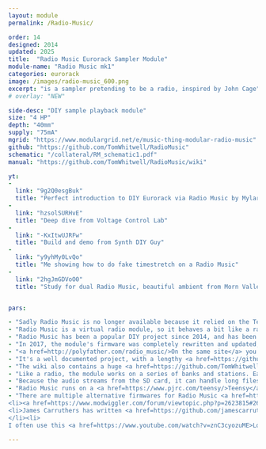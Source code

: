 ```yaml
---
layout: module
permalink: /Radio-Music/

order: 14
designed: 2014
updated: 2025
title:  "Radio Music Eurorack Sampler Module"
module-name: "Radio Music mk1"
categories: eurorack
image: /images/radio-music_600.png
excerpt: "is a sampler pretending to be a radio, inspired by John Cage"
# overlay: "NEW"

side-desc: "DIY sample playback module"
size: "4 HP"
depth: "40mm"
supply: "75mA"
mgrid: "https://www.modulargrid.net/e/music-thing-modular-radio-music"
github: "https://github.com/TomWhitwell/RadioMusic"
schematic: "/collateral/RM_schematic1.pdf"
manual: "https://github.com/TomWhitwell/RadioMusic/wiki"

yt:
- 
  link: "9g2Q0esgBuk"
  title: "Perfect introduction to DIY Eurorack via Radio Music by MylarMelodies for Future Music"
- 
  link: "hzsolSURHvE"
  title: "Deep dive from Voltage Control Lab"
- 
  link: "-KxItwUJRFw"
  title: "Build and demo from Synth DIY Guy"
- 
  link: "y9yhMy0LvQo"
  title: "Me showing how to do fake timestretch on a Radio Music"
- 
  link: "2hgJmGDVoO0"
  title: "Study for dual Radio Music, beautiful ambient from Morn Valley, with potplants. "


pars:

- "Sadly Radio Music is no longer available because it relied on the Teensy 3.2 microcontroller which is no longer made." 
- "Radio Music is a virtual radio module, so it behaves a bit like a radio. It is designed to be a source of unexpected audio, not a drum loop player or a sample mangler. That said, plenty of people enjoyed it for playing drum loops or mangling samples."
- "Radio Music has been a popular DIY project since 2014, and has been used by <a href=https://twitter.com/chris_carter_/status/562889299621076993>Chris Carter</a>, <a href=https://twitter.com/russellhaswell/status/552213743363690496>Russell Haswell</a>, <a href=https://vimeo.com/150015591>Richard Devine</a>, and <a href=https://www.youtube.com/watch?v=mfrWxACXkzs>Robin Rimbaud</a>."
- "In 2017, the module's firmware was completely rewritten and updated, bringing new features including pitch shifting, .wav file support and a new way to configure settings on the module. You can <a href=http://polyfather.com/radio_music/>download the latest firmware here</a>, which will run on any Radio Music module. "
- "<a href=http://polyfather.com/radio_music/>On the same site</a> you can configure your Radio Music, changing various internal settings.</a>"
- "It's a well documented project, with a lengthy <a href=https://github.com/TomWhitwell/RadioMusic/wiki>Radio Music Wiki</a> and an active <a href=https://github.com/TomWhitwell/RadioMusic/issues?utf8=%E2%9C%93&q=is%3Aissue>issues list</a> for people seeking help with a build."
- "The wiki also contains a huge <a href=https://github.com/TomWhitwell/RadioMusic/wiki/Audio-for-the-SD-Card>suggested audio bank</a> containing lots of interesting things."
- "Like a radio, the module works on a series of banks and stations. Each of the 16 banks can contain many different stations. Each station is an audio file stored in a folder on the SD card. Choose a bank by pressing and holding the RESET switch. Choose a station by turning the STATION knob or plugging a voltage into Station."
- "Because the audio streams from the SD card, it can handle long files easily. In the default setting, it switches between long recordings just as if they were radio stations — as if the audio was playing in the background."
- "Radio Music runs on a <a href=https://www.pjrc.com/teensy/>Teensy</a> 3.1 (or 3.2) microcontroller, which is programmed by USB and runs a very well documented Arduino-like language, so it's easy to hack."
- "There are multiple alternative firmwares for Radio Music <a href=https://github.com/TomWhitwell/RadioMusic/wiki/Alternative-firmware-for-Radio-Music>documented in the github</a>, and on <a href=https://www.voltagecontrollab.com/2016/10/25/radio-music-alternative-firmware/>Voltage Control Lab</a> including: <ul> <li>Chord Organ is just an alternative firmware for Radio Music, but is also available as a separate module. You can turn a RM into a CO (or vice versa) at any time using a normal Micro USB cable. </li>
<li><a href=https://www.modwiggler.com/forum/viewtopic.php?p=2623815#2623815>Telharfauxnium</a> is an additive synthesis firmware.  </li>
<li>James Carruthers has written <a href=https://github.com/jamescarruthers/RadioMusicAltFirmware>several different firmwares</a>, including a cool 808 drum machine</a>
</li><li>
I often use this <a href=https://www.youtube.com/watch?v=znC3cyozuME>Loop Divider</a> firmware to sync everything to loops in a small case.</li></ul>"

---
```

